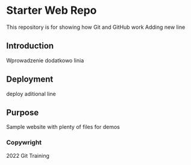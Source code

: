 # Starter Web Repo

This repository is for showing how Git and GitHub work
Adding new line

## Introduction

Wprowadzenie
dodatkowo linia

## Deployment
deploy
aditional line

## Purpose

Sample website with plenty of files for demos

### Copywright
2022 Git Training
